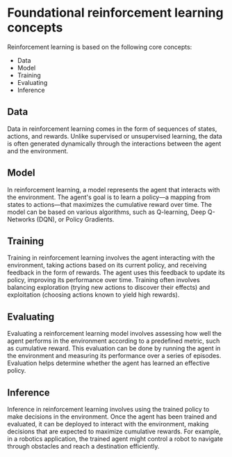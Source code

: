 # Foundational reinforcement learning concepts

Reinforcement learning is based on the following core concepts:

- Data
- Model
- Training
- Evaluating
- Inference

## Data

Data in reinforcement learning comes in the form of sequences of states, actions, and rewards. Unlike supervised or unsupervised learning, the data is often generated dynamically through the interactions between the agent and the environment.

## Model

In reinforcement learning, a model represents the agent that interacts with the environment. The agent's goal is to learn a policy—a mapping from states to actions—that maximizes the cumulative reward over time. The model can be based on various algorithms, such as Q-learning, Deep Q-Networks (DQN), or Policy Gradients.

## Training

Training in reinforcement learning involves the agent interacting with the environment, taking actions based on its current policy, and receiving feedback in the form of rewards. The agent uses this feedback to update its policy, improving its performance over time. Training often involves balancing exploration (trying new actions to discover their effects) and exploitation (choosing actions known to yield high rewards).

## Evaluating

Evaluating a reinforcement learning model involves assessing how well the agent performs in the environment according to a predefined metric, such as cumulative reward. This evaluation can be done by running the agent in the environment and measuring its performance over a series of episodes. Evaluation helps determine whether the agent has learned an effective policy.

## Inference

Inference in reinforcement learning involves using the trained policy to make decisions in the environment. Once the agent has been trained and evaluated, it can be deployed to interact with the environment, making decisions that are expected to maximize cumulative rewards. For example, in a robotics application, the trained agent might control a robot to navigate through obstacles and reach a destination efficiently.
